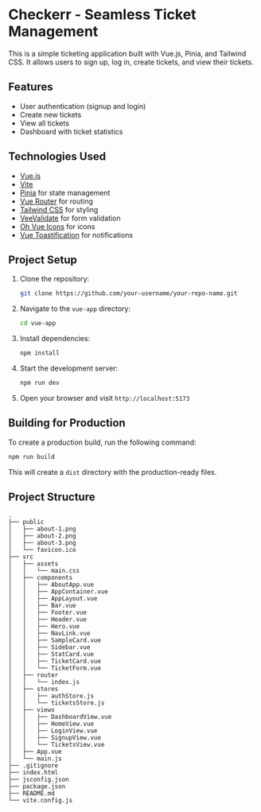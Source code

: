 # Checkerr - Seamless Ticket Management

This is a simple ticketing application built with Vue.js, Pinia, and Tailwind CSS. It allows users to sign up, log in, create tickets, and view their tickets.

## Features

-   User authentication (signup and login)
-   Create new tickets
-   View all tickets
-   Dashboard with ticket statistics

## Technologies Used

-   [Vue.js](https://vuejs.org/)
-   [Vite](https://vitejs.dev/)
-   [Pinia](https://pinia.vuejs.org/) for state management
-   [Vue Router](https://router.vuejs.org/) for routing
-   [Tailwind CSS](https://tailwindcss.com/) for styling
-   [VeeValidate](https://vee-validate.logaretm.com/v4/) for form validation
-   [Oh Vue Icons](https://oh-vue-icons.netlify.app/) for icons
-   [Vue Toastification](https://vue-toastification.maronato.dev/) for notifications

## Project Setup

1.  Clone the repository:
    ```bash
    git clone https://github.com/your-username/your-repo-name.git
    ```
2.  Navigate to the `vue-app` directory:
    ```bash
    cd vue-app
    ```
3.  Install dependencies:
    ```bash
    npm install
    ```
4.  Start the development server:
    ```bash
    npm run dev
    ```
5.  Open your browser and visit `http://localhost:5173`

## Building for Production

To create a production build, run the following command:

```bash
npm run build
```

This will create a `dist` directory with the production-ready files.

## Project Structure

```
.
├── public
│   ├── about-1.png
│   ├── about-2.png
│   ├── about-3.png
│   └── favicon.ico
├── src
│   ├── assets
│   │   └── main.css
│   ├── components
│   │   ├── AboutApp.vue
│   │   ├── AppContainer.vue
│   │   ├── AppLayout.vue
│   │   ├── Bar.vue
│   │   ├── Footer.vue
│   │   ├── Header.vue
│   │   ├── Hero.vue
│   │   ├── NavLink.vue
│   │   ├── SampleCard.vue
│   │   ├── Sidebar.vue
│   │   ├── StatCard.vue
│   │   ├── TicketCard.vue
│   │   └── TicketForm.vue
│   ├── router
│   │   └── index.js
│   ├── stores
│   │   ├── authStore.js
│   │   └── ticketsStore.js
│   ├── views
│   │   ├── DashboardView.vue
│   │   ├── HomeView.vue
│   │   ├── LoginView.vue
│   │   ├── SignupView.vue
│   │   └── TicketsView.vue
│   ├── App.vue
│   └── main.js
├── .gitignore
├── index.html
├── jsconfig.json
├── package.json
├── README.md
└── vite.config.js
```